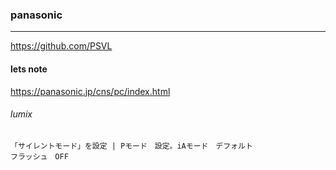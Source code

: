 ### panasonic
---
https://github.com/PSVL

#### lets note
https://panasonic.jp/cns/pc/index.html


###### lumix
```
「サイレントモード」を設定 | Pモード　設定。iAモード　デフォルト
フラッシュ　OFF
```

```
```

```
```


